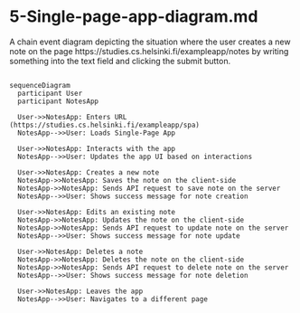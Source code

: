 <h1>5-Single-page-app-diagram.md</h1>
<p>A chain event diagram depicting the situation where the user creates a new note on the page https://studies.cs.helsinki.fi/exampleapp/notes by writing something into the text field and clicking the submit button.</p>

```mermaid

sequenceDiagram
  participant User
  participant NotesApp

  User->>NotesApp: Enters URL (https://studies.cs.helsinki.fi/exampleapp/spa)
  NotesApp-->>User: Loads Single-Page App

  User->>NotesApp: Interacts with the app
  NotesApp-->>User: Updates the app UI based on interactions

  User->>NotesApp: Creates a new note
  NotesApp->>NotesApp: Saves the note on the client-side
  NotesApp->>NotesApp: Sends API request to save note on the server
  NotesApp-->>User: Shows success message for note creation

  User->>NotesApp: Edits an existing note
  NotesApp->>NotesApp: Updates the note on the client-side
  NotesApp->>NotesApp: Sends API request to update note on the server
  NotesApp-->>User: Shows success message for note update

  User->>NotesApp: Deletes a note
  NotesApp->>NotesApp: Deletes the note on the client-side
  NotesApp->>NotesApp: Sends API request to delete note on the server
  NotesApp-->>User: Shows success message for note deletion

  User->>NotesApp: Leaves the app
  NotesApp-->>User: Navigates to a different page
```
